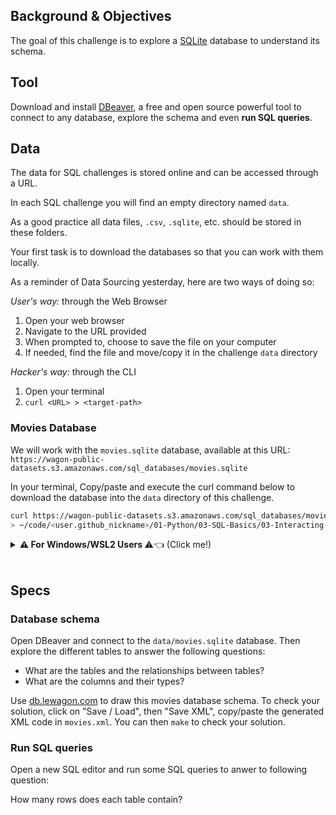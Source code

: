 ## Background & Objectives

The goal of this challenge is to explore a [SQLite](http://en.wikipedia.org/wiki/SQLite) database to understand its schema.

## Tool

Download and install [DBeaver](https://dbeaver.io/), a free and open source powerful tool to connect to any database, explore the schema and even **run SQL queries**.

## Data

The data for SQL challenges is stored online and can be accessed through a URL.

In each SQL challenge you will find an empty directory named `data`.

As a good practice all data files, `.csv`, `.sqlite`, etc. should be stored in these folders.

Your first task is to download the databases so that you can work with them locally.

As a reminder of Data Sourcing yesterday, here are two ways of doing so:

*User's way:* through the Web Browser
1. Open your web browser
2. Navigate to the URL provided
3. When prompted to, choose to save the file on your computer
4. If needed, find the file and move/copy it in the challenge `data` directory

*Hacker's way:* through the CLI
1. Open your terminal
2. `curl <URL> > <target-path>`

### Movies Database
We will work with the `movies.sqlite` database, available at this URL:  
`https://wagon-public-datasets.s3.amazonaws.com/sql_databases/movies.sqlite`

In your terminal, Copy/paste and execute the curl command below to download the database into the `data` directory of this challenge.  
```bash
curl https://wagon-public-datasets.s3.amazonaws.com/sql_databases/movies.sqlite \ 
> ~/code/<user.github_nickname>/01-Python/03-SQL-Basics/03-Interacting-with-db/data/movies.sqlite
```

<details>
  <summary markdown='span'>
    <strong>⚠️ For Windows/WSL2 Users </strong>
    <span class="icon"> ⚠️👈 (Click me!)</span>
  </summary>
  
  DBeaver is installed on Windows and by default does not have enough rights to access files on your Ubuntu filesystem.

  As a workaround for this, you can simply copy the downloaded file onto your Windows file system.
  
  Here is an [article](https://lewagon.notion.site/Ubuntu-x-WSL2-x-Windows-7675feb26a644306881b7365d5154204) on how to easily copy or move files between Windows and Ubuntu.

  ---
</details>
<br>

## Specs

### Database schema

Open DBeaver and connect to the `data/movies.sqlite` database. Then explore the different tables to answer the following questions:

- What are the tables and the relationships between tables?
- What are the columns and their types?

Use [db.lewagon.com](http://db.lewagon.com/) to draw this movies database schema.
To check your solution, click on "Save / Load", then "Save XML", copy/paste the generated XML code in `movies.xml`. You can then `make` to check your solution.

### Run SQL queries

Open a new SQL editor and run some SQL queries to anwer to following question:

How many rows does each table contain?
